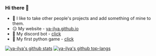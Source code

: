 ### Hi there 👋

- 🔭 I like to take other people's projects and add something of mine to them.
- 😐 My website - [ya-ilya.github.io](https://ya-ilya.github.io)
- 👾 My discord bot - [click](https://github.com/ya-ilya/ya-ilya_bot)
- 👀 My first python game - [click](https://github.com/ya-ilya/python-game)

[![ya-ilya's github stats](https://github-readme-stats.vercel.app/api?username=ya-ilya)](https://github.com/ya-ilya/ya-ilya) [![ya-ilya's github top-langs](https://github-readme-stats.anuraghazra1.vercel.app/api/top-langs/?username=ya-ilya&layout=compact&theme=white)](https://github.com/ya-ilya/ya-ilya)
